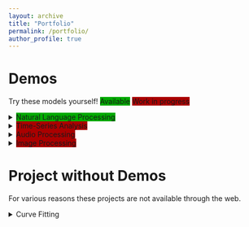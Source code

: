 ```yaml
---
layout: archive
title: "Portfolio"
permalink: /portfolio/
author_profile: true
---
```


# Demos
Try these models yourself! <span style="background-color:#00AA00">Available</span> 
<span style="background-color:#AA0000">Work in progress</span>
<details>
<summary><span style="background-color:#00AA00">Natural Language Processing</span></summary>

### Movie Review Sentiment

A small project for me to learn how to deploy models to a server. 
Here a simple bag-of-words model to predict the sentiment of a provided movie review. 
[Try it out yourself](https://mattingliswhalen.github.io/demos/movie_review_sentiment.html) 
or read more about the model at the 
[GitHub repository](https://github.com/MattInglisWhalen/MovieReviewSentiments)!

</details>

<details>
<summary><span style="background-color:#AA0000">Time-Series Analysis</span></summary>

</details>

<details>
<summary><span style="background-color:#AA0000">Audio Processing</span></summary>

</details>

<details>
<summary><span style="background-color:#AA0000">Image Processing</span></summary>

</details>


# Project without Demos

For various reasons these projects are not available through the web. 

<details>
<summary>Curve Fitting</summary>

### MIW's AutoFit

This project was originally meant to be marketed online to researchers and professionals 
who need a quick way to determine the best functional model to fit their 1D data. 
This multiplatform GUI is compatible with Windows, MacOSX, and Ubuntu.
</details>

